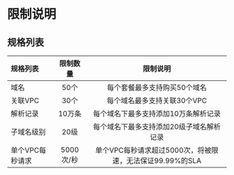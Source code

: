 # 限制说明

## 规格列表

| 规格列表 | 限制数量 | 限制说明 |  
| :------ | :---------: | :---------: |
| 域名    | 50个 | 每个套餐最多支持购买50个域名 |
| 关联VPC  | 30个       | 每个域名最多支持关联30个VPC  |
| 解析记录  | 10万条      | 每个域名下最多支持添加10万条解析记录  |  
| 子域名级别  | 20级      | 每个域名下最多支持添加20级子域名解析记录  |  
| 单个VPC每秒请求  | 5000次/秒    | 单个VPC每秒请求超过5000次，将被限速，无法保证99.99%的SLA  |  
